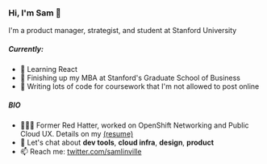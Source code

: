 

<!--
**samlinville/samlinville** is a ✨ _special_ ✨ repository because its `README.md` (this file) appears on your GitHub profile.

Here are some ideas to get you started:

- 🔭 I’m currently working on ...
- 🌱 I’m currently learning ...
- 👯 I’m looking to collaborate on ...
- 🤔 I’m looking for help with ...
- 💬 Ask me about ...
- 📫 How to reach me: ...
- 😄 Pronouns: ...
- ⚡ Fun fact: ...
-->

### Hi, I'm Sam 👋

I'm a product manager, strategist, and student at Stanford University

##### Currently:

- 🧠 Learning React
- 🌲 Finishing up my MBA at Stanford's Graduate School of Business
- 🙁 Writing lots of code for coursework that I'm not allowed to post online

##### BIO
- 👨🏻‍💻 Former Red Hatter, worked on OpenShift Networking and Public Cloud UX. Details on my [(resume)](samlinville.com/resume)
- 💬 Let's chat about **dev tools**, **cloud infra**, **design**, **product**
- 📫 Reach me: [twitter.com/samlinville](https://twitter.com/samlinville)
